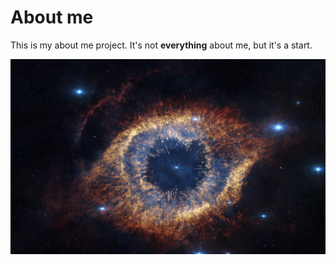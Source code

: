 # About me

This is my about me project. It's not **everything** about me, but it's a start.

![Picture of where Salvador lives](wow.jpeg)
